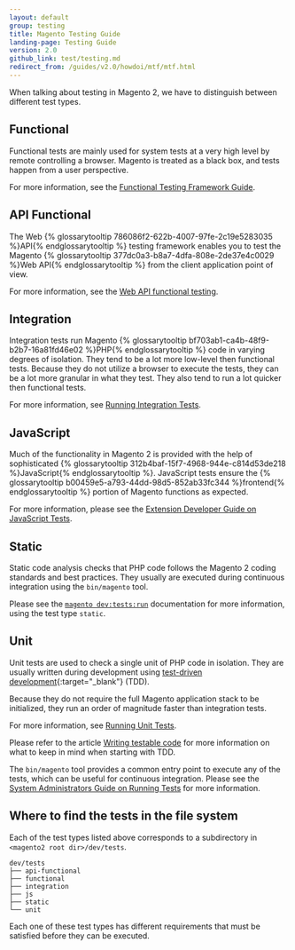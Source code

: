 ```yaml
---
layout: default
group: testing
title: Magento Testing Guide
landing-page: Testing Guide
version: 2.0
github_link: test/testing.md
redirect_from: /guides/v2.0/howdoi/mtf/mtf.html
---
```


When talking about testing in Magento 2, we have to distinguish between different test types.

## Functional
  Functional tests are mainly used for system tests at a very high level by remote controlling a browser. Magento is treated as a black box, and tests happen from a user perspective.  

  For more information, see the [Functional Testing Framework Guide]({{page.baseurl}}mtf/mtf_introduction.html).

## API Functional 
  The Web {% glossarytooltip 786086f2-622b-4007-97fe-2c19e5283035 %}API{% endglossarytooltip %} testing framework enables you to test the Magento {% glossarytooltip 377dc0a3-b8a7-4dfa-808e-2de37e4c0029 %}Web API{% endglossarytooltip %} from the client application point of view.
  
  For more information, see the [Web API functional testing]({{page.baseurl}}get-started/web-api-functional-testing.html).
  
## Integration  
  Integration tests run Magento {% glossarytooltip bf703ab1-ca4b-48f9-b2b7-16a81fd46e02 %}PHP{% endglossarytooltip %} code in varying degrees of isolation. They tend to be a lot more low-level then functional tests. Because they do not utilize a browser to execute the tests, they can be a lot more granular in what they test. They also tend to run a lot quicker then functional tests.
  
  For more information, see [Running Integration Tests]({{page.baseurl}}test/integration/integration_test_execution.html).
  
## JavaScript  
  Much of the functionality in Magento 2 is provided with the help of sophisticated {% glossarytooltip 312b4baf-15f7-4968-944e-c814d53de218 %}JavaScript{% endglossarytooltip %}. JavaScript tests ensure the {% glossarytooltip b00459e5-a793-44dd-98d5-852ab33fc344 %}frontend{% endglossarytooltip %} portion of Magento functions as expected.  

  For more information, please see the [Extension Developer Guide on JavaScript Tests]({{page.baseurl}}test/js/test_js-unit.html).
  
## Static  
  Static code analysis checks that PHP code follows the Magento 2 coding standards and best practices. They usually are executed during continuous integration using the `bin/magento` tool. 

  Please see the [`magento dev:tests:run`]({{page.baseurl}}config-guide/cli/config-cli-subcommands-test.html) documentation for more information, using the test type `static`. 

## Unit  
  Unit tests are used to check a single unit of PHP code in isolation. They are usually written during development using [test-driven development](https://en.wikipedia.org/wiki/Test-driven_development){:target="_blank"} (TDD).  

  Because they do not require the full Magento application stack to be initialized, they run an order of magnitude faster than integration tests.  

  For more information, see [Running Unit Tests]({{page.baseurl}}test/unit/unit_test_execution.html).

  Please refer to the article [Writing testable code]({{page.baseurl}}test/unit/writing_testable_code.html) for more information on what to keep in mind when starting with TDD.

The `bin/magento` tool provides a common entry point to execute any of the tests, which can be useful for continuous integration. Please see the [System Administrators Guide on Running Tests]({{page.baseurl}}config-guide/cli/config-cli-subcommands-test.html) for more information. 

## Where to find the tests in the file system

Each of the test types listed above corresponds to a subdirectory in `<magento2 root dir>/dev/tests`.

    dev/tests  
    ├── api-functional  
    ├── functional  
    ├── integration  
    ├── js  
    ├── static  
    └── unit  

Each one of these test types has different requirements that must be satisfied before they can be executed.  
